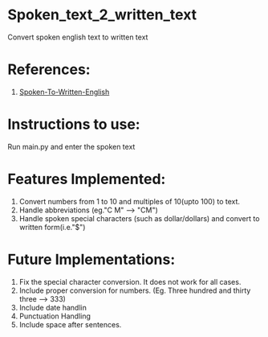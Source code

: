# Spoken_text_2_written_text
 Convert spoken english text to written text

# References:
1. [Spoken-To-Written-English](https://github.com/vishaldhiman28/Spoken-To-Written-English)

# Instructions to use:
Run main.py and enter the spoken text

# Features Implemented:
1. Convert numbers from 1 to 10 and multiples of 10(upto 100) to text.
2. Handle abbreviations (eg."C M" --> "CM")
3. Handle spoken special characters (such as dollar/dollars) and convert to written form(i.e."$")

# Future Implementations:
1. Fix the special character conversion. It does not work for all cases.
2. Include proper conversion for numbers. (Eg. Three hundred and thirty three --> 333)
3. Include date handlin
4. Punctuation Handling
5. Include space after sentences.
